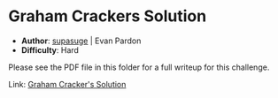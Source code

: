 # Graham Crackers Solution
- **Author**: [supasuge](https://github.com/supasuge) | Evan Pardon
- **Difficulty**: Hard

Please see the PDF file in this folder for a full writeup for this challenge.

Link: [Graham Cracker's Solution](https://github.com/supasuge/GrizzHacks7-CTF/blob/main/Crypto/Graham_Crackers/solution/Graham%20Crackers%20Solution.pdf)
